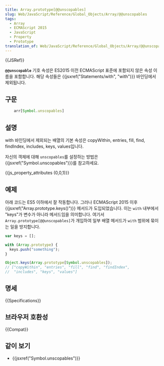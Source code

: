 ```yaml
---
title: Array.prototype[@@unscopables]
slug: Web/JavaScript/Reference/Global_Objects/Array/@@unscopables
tags:
  - Array
  - ECMAScript 2015
  - JavaScript
  - Property
  - Prototype
translation_of: Web/JavaScript/Reference/Global_Objects/Array/@@unscopables
---
```


{{JSRef}}

**`@@unscopable`** 기호 속성은 ES2015 이전 ECMAScript 표준에 포함되지 않은 속성 이름을 포함합니다. 해당 속성들은 {{jsxref("Statements/with", "with")}} 바인딩에서 제외됩니다.

## 구문

```js
    arr[Symbol.unscopables]
```

## 설명

with 바인딩에서 제외되는 배열의 기본 속성은 copyWithin, entries, fill, find, findIndex, includes, keys, values입니다.

자신의 객체에 대해 `unscopables`를 설정하는 방법은 {{jsxref("Symbol.unscopables")}}를 참고하세요.

{{js_property_attributes (0,0,1)}}

## 예제

아래 코드는 ES5 이하에서 잘 작동합니다. 그러나 ECMAScript 2015 이후 {{jsxref("Array.prototype.keys()")}} 메서드가 도입되었습니다. 이는 `with` 내부에서 "keys"가 변수가 아니라 메서드임을 의미합니다. 여기서 `Array.prototype[@@unscopables]`가 개입하여 일부 배열 메서드가 `with` 범위에 묶이는 일을 방지합니다.

```js
var keys = [];

with (Array.prototype) {
  keys.push("something");
}

Object.keys(Array.prototype[Symbol.unscopables]);
// ["copyWithin", "entries", "fill", "find", "findIndex",
//  "includes", "keys", "values"]
```

## 명세

{{Specifications}}

## 브라우저 호환성

{{Compat}}

## 같이 보기

- {{jsxref("Symbol.unscopables")}}
